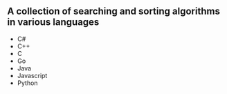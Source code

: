 ## A collection of searching and sorting algorithms in various languages

-   C#
-   C++
-   C
-   Go
-   Java
-   Javascript
-   Python
